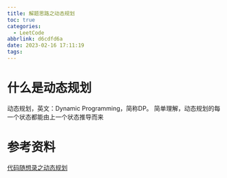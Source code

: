```yaml
---
title: 解题思路之动态规划
toc: true
categories:
  - LeetCode
abbrlink: d6cdfd6a
date: 2023-02-16 17:11:19
tags:
---
```

# 什么是动态规划
动态规划，英文：Dynamic Programming，简称DP。
简单理解，动态规划的每一个状态都能由上一个状态推导而来


# 参考资料
[代码随想录之动态规划](https://programmercarl.com/%E5%8A%A8%E6%80%81%E8%A7%84%E5%88%92%E7%90%86%E8%AE%BA%E5%9F%BA%E7%A1%80.html#%E4%BB%80%E4%B9%88%E6%98%AF%E5%8A%A8%E6%80%81%E8%A7%84%E5%88%92)